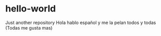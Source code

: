 # hello-world
Just another repository
Hola hablo español y me la pelan todos y todas (Todas me gusta mas)
